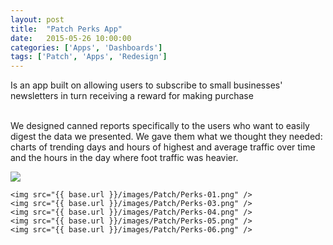 ```yaml
---
layout: post
title:  "Patch Perks App"
date:   2015-05-26 10:00:00
categories: ['Apps', 'Dashboards']
tags: ['Patch', 'Apps', 'Redesign']
---
```


<div class="text-block">
Is an app built on allowing users to subscribe to small businesses' newsletters in turn receiving a reward for making purchase<br /><br />

We designed canned reports specifically to the users who want to easily digest the data we presented. We gave them what we thought they needed: charts of trending days and hours of highest and average traffic over time and the hours in the day where foot traffic was heavier. 

</div>
<div class="images">
	<img src="{{ base.url }}/images/Patch/Perks-02.png" />

	<img src="{{ base.url }}/images/Patch/Perks-01.png" />
	<img src="{{ base.url }}/images/Patch/Perks-03.png" />
	<img src="{{ base.url }}/images/Patch/Perks-04.png" />
	<img src="{{ base.url }}/images/Patch/Perks-05.png" />
	<img src="{{ base.url }}/images/Patch/Perks-06.png" />
</div>

[jekyll-gh]: https://github.com/jekyll/jekyll
[jekyll]:    http://jekyllrb.com
